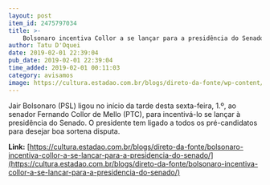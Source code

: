 ```yaml
---
layout: post
item_id: 2475797034
title: >-
    Bolsonaro incentiva Collor a se lançar para a presidência do Senado
author: Tatu D'Oquei
date: 2019-02-01 22:39:04
pub_date: 2019-02-01 22:39:04
time_added: 2019-02-01 00:11:03
category: avisamos
image: https://cultura.estadao.com.br/blogs/direto-da-fonte/wp-content/uploads/sites/290/2018/01/fernando-collor-AFP-PHOTO-EVARISTO-SA-460x306.jpg
---
```


Jair Bolsonaro (PSL) ligou no início da tarde desta sexta-feira, 1.º, ao senador Fernando Collor de Mello (PTC), para incentivá-lo se lançar à presidência do Senado. O presidente tem ligado a todos os pré-candidatos para desejar boa sortena disputa.

**Link:** [https://cultura.estadao.com.br/blogs/direto-da-fonte/bolsonaro-incentiva-collor-a-se-lancar-para-a-presidencia-do-senado/](https://cultura.estadao.com.br/blogs/direto-da-fonte/bolsonaro-incentiva-collor-a-se-lancar-para-a-presidencia-do-senado/)

